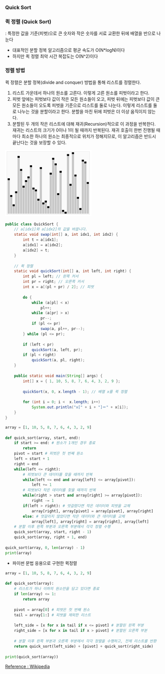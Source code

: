 ### Quick Sort

### 퀵 정렬 (Quick Sort)
: 특정한 값을 기준(피벗)으로 큰 숫자와 작은 숫자를 서료 교환한 뒤에 배열을 반으로 나눈다 
- 대표적인 분할 정복 알고리즘으로 평균 속도가 O(N*logN)이다 
- 하지만 퀵 정렬 최악 시간 복잡도는 O(N^2)이다

### 정렬 방법 
퀵 정렬은 분할 정복(divide and conquer) 방법을 통해 리스트를 정렬한다.
1. 리스트 가운데서 하나의 원소를 고른다. 이렇게 고른 원소를 피벗이라고 한다.
2. 피벗 앞에는 피벗보다 값이 작은 모든 원소들이 오고, 피벗 뒤에는 피벗보다 값이 큰 모든 원소들이 오도록 피벗을 기준으로 리스트를 둘로 나눈다. 
이렇게 리스트를 둘로 나누는 것을 분할이라고 한다. 분할을 마친 뒤에 피벗은 더 이상 움직이지 않는다.
3. 분할된 두 개의 작은 리스트에 대해 재귀(Recursion)적으로 이 과정을 반복한다. 재귀는 리스트의 크기가 0이나 1이 될 때까지 반복된다.
재귀 호출이 한번 진행될 때마다 최소한 하나의 원소는 최종적으로 위치가 정해지므로, 이 알고리즘은 반드시 끝난다는 것을 보장할 수 있다.

![QuickSort](../../img/algorithm/QuickSort.gif) <br>

```java
public class QuickSort {
	// a[idx1]와 a[idx2]의 값을 바꿉니다.
	static void swap(int[] a, int idx1, int idx2) {
		int t = a[idx1];
		a[idx1] = a[idx2];
		a[idx2] = t;
	}

	// 퀵 정렬
	static void quickSort(int[] a, int left, int right) {
		int pl = left; // 왼쪽 커서
		int pr = right; // 오른쪽 커서
		int x = a[(pl + pr) / 2]; // 피벗

		do {
			while (a[pl] < x)
				pl++;
			while (a[pr] > x)
				pr--;
			if (pl <= pr)
				swap(a, pl++, pr--);
		} while (pl <= pr);

		if (left < pr)
			quickSort(a, left, pr);
		if (pl < right)
			quickSort(a, pl, right);
	}
	
	public static void main(String[] args) {
		int[] x = { 1, 10, 5, 8, 7, 6, 4, 3, 2, 9 };

		quickSort(x, 0, x.length - 1); // 배열 x를 퀵 정렬

		for (int i = 0; i <  x.length; i++)
			System.out.println("x[" + i + "]＝" + x[i]);
	}
}
```

```python
array = [1, 10, 5, 8, 7, 6, 4, 3, 2, 9]

def quick_sort(array, start, end):
    if start >= end: # 원소가 1개인 경우 종료
        return
    pivot = start # 피벗은 첫 번째 원소
    left = start + 1
    right = end
    while(left <= right):
        # 피벗보다 큰 데이터를 찾을 때까지 반복 
        while(left <= end and array[left] <= array[pivot]):
            left += 1
        # 피벗보다 작은 데이터를 찾을 때까지 반복
        while(right > start and array[right] >= array[pivot]):
            right -= 1
        if(left > right): # 엇갈렸다면 작은 데이터와 피벗을 교체
            array[right], array[pivot] = array[pivot], array[right]
        else: # 엇갈리지 않았다면 작은 데이터와 큰 데이터를 교체
            array[left], array[right] = array[right], array[left]
    # 분할 이후 왼쪽 부분과 오른쪽 부분에서 각각 정렬 수행
    quick_sort(array, start, right - 1)
    quick_sort(array, right + 1, end)

quick_sort(array, 0, len(array) - 1)
print(array)
```

- 파이썬 문법 응용으로 구현한 퀵정렬

```python
array = [1, 10, 5, 8, 7, 6, 4, 3, 2, 9]

def quick_sort(array):
    # 리스트가 하나 이하의 원소만을 담고 있다면 종료
    if len(array) <= 1:
        return array

    pivot = array[0] # 피벗은 첫 번째 원소
    tail = array[1:] # 피벗을 제외한 리스트

    left_side = [x for x in tail if x <= pivot] # 분할된 왼쪽 부분
    right_side = [x for x in tail if x > pivot] # 분할된 오른쪽 부분

    # 분할 이후 왼쪽 부분과 오른쪽 부분에서 각각 정렬을 수행하고, 전체 리스트를 반환
    return quick_sort(left_side) + [pivot] + quick_sort(right_side)

print(quick_sort(array))
```


[Reference : Wikipedia](https://ko.wikipedia.org/wiki/%EC%82%BD%EC%9E%85_%EC%A0%95%EB%A0%AC#JAVA)